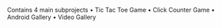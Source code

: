 Contains 4 main subprojects
•	Tic Tac Toe Game
•	Click Counter Game
•	Android Gallery
•	Video Gallery
